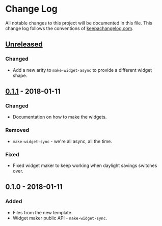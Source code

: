 # Change Log
All notable changes to this project will be documented in this file. This change log follows the conventions of [keepachangelog.com](http://keepachangelog.com/).

## [Unreleased]
### Changed
- Add a new arity to `make-widget-async` to provide a different widget shape.

## [0.1.1] - 2018-01-11
### Changed
- Documentation on how to make the widgets.

### Removed
- `make-widget-sync` - we're all async, all the time.

### Fixed
- Fixed widget maker to keep working when daylight savings switches over.

## 0.1.0 - 2018-01-11
### Added
- Files from the new template.
- Widget maker public API - `make-widget-sync`.

[Unreleased]: https://github.com/your-name/genetics-reduce/compare/0.1.1...HEAD
[0.1.1]: https://github.com/your-name/genetics-reduce/compare/0.1.0...0.1.1
